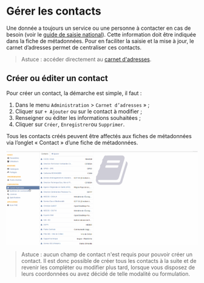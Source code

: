 # Gérer les contacts

Une donnée a toujours un service ou une personne à contacter en cas de besoin (voir le [guide de saisie national](http://georezo.net/wiki/main/donnees/inspire/aide_a_la_saisie_des_metadonnees_inspire#organisations_responsables_de_l_etablissement_de_la_gestion_de_la_maintenance_et_de_la_diffusion_des_series_et_services_de_donnees_geographiques)). Cette information doit être indiquée dans la fiche de métadonnées. Pour en faciliter la saisie et la mise à jour, le carnet d’adresses permet de centraliser ces contacts.

> Astuce : accéder directement au [carnet d'adresses](https://app.isogeo.com/admin/address-book).

## Créer ou éditer un contact

Pour créer un contact, la démarche est simple, il faut :

1.	Dans le menu `Administration` > `Carnet d’adresses` » ;
2.	Cliquer sur `+ Ajouter` ou sur le contact à modifier ;
3.	Renseigner ou éditer les informations souhaitées ;
4.	Cliquer sur `Créer`, `Enregistrer`ou `Supprimer`.

Tous les contacts créés peuvent être affectés aux fiches de métadonnées via l’onglet « Contact » d’une fiche de métadonnées.

![Nouvel utilisateur](../../images/adm_contacts_add.gif "Inviter un nouvel utilisateur")

> Astuce : aucun champ de contact n'est requis pour pouvoir créer un contact. Il est donc possible de créer tous les contacts à la suite et de revenir les compléter ou modifier plus tard, lorsque vous disposez de leurs coordonnées ou avez décidé de telle modalité ou formulation.
